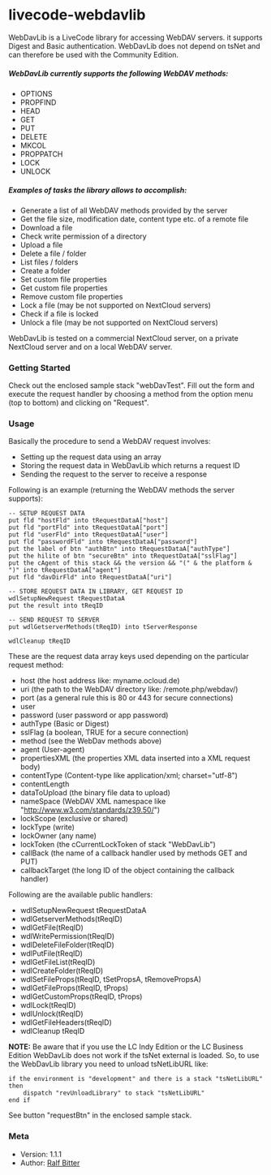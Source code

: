 # livecode-webdavlib


WebDavLib is a LiveCode library for accessing WebDAV servers. it supports Digest and Basic authentication. WebDavLib does not depend on tsNet and can therefore be used with the Community Edition.

##### WebDavLib currently supports the following WebDAV methods:

-   OPTIONS
-   PROPFIND
-   HEAD
-   GET
-   PUT
-   DELETE
-   MKCOL
-   PROPPATCH
-   LOCK
-   UNLOCK


##### Examples of tasks the library allows to accomplish:

-   Generate a list of all WebDAV methods provided by the server
-   Get the file size, modification date, content type etc. of a remote file
-   Download a file
-   Check write permission of a directory
-   Upload a file
-   Delete a file / folder
-   List files / folders
-   Create a folder
-   Set custom file properties
-   Get custom file properties
-   Remove custom file properties
-   Lock a file (may be not supported on NextCloud servers)
-   Check if a file is locked
-   Unlock a file (may be not supported on NextCloud servers)

WebDavLib is tested on a commercial NextCloud server, on a private NextCloud server and on a local WebDAV server.


### Getting Started

Check out the enclosed sample stack "webDavTest". Fill out the form and execute the request handler by choosing a method from the option menu (top to bottom) and clicking on "Request".


### Usage

Basically the procedure to send a WebDAV request involves:

-   Setting up the request data using an array
-   Storing the request data in WebDavLib which returns a request ID
-   Sending the request to the server to receive a response

Following is an example (returning the WebDAV methods the server supports):

```
-- SETUP REQUEST DATA
put fld "hostFld" into tRequestDataA["host"]
put fld "portFld" into tRequestDataA["port"]
put fld "userFld" into tRequestDataA["user"]
put fld "passwordFld" into tRequestDataA["password"]
put the label of btn "authBtn" into tRequestDataA["authType"]
put the hilite of btn "secureBtn" into tRequestDataA["sslFlag"]
put the cAgent of this stack && the version && "(" & the platform &  ")" into tRequestDataA["agent"]
put fld "davDirFld" into tRequestDataA["uri"]

-- STORE REQUEST DATA IN LIBRARY, GET REQUEST ID
wdlSetupNewRequest tRequestDataA
put the result into tReqID

-- SEND REQUEST TO SERVER
put wdlGetserverMethods(tReqID) into tServerResponse

wdlCleanup tReqID
```

These are the request data array keys used depending on the particular request method:

-   host (the host address like: myname.ocloud.de)
-   uri (the path to the WebDAV directory like: /remote.php/webdav/)
-   port (as a general rule this is 80 or 443 for secure connections)
-   user
-   password (user password or app password)
-   authType (Basic or Digest)
-   sslFlag (a boolean, TRUE for a secure connection)
-   method (see the WebDav methods above)
-   agent (User-agent)
-   propertiesXML (the properties XML data inserted into a XML request body)
-   contentType (Content-type like application/xml; charset="utf-8")
-   contentLength
-   dataToUpload (the binary file data to upload)
-   nameSpace (WebDAV XML namespace like "http://www.w3.com/standards/z39.50/")
-   lockScope (exclusive or shared)
-   lockType (write)
-   lockOwner (any name)
-   lockToken (the cCurrentLockToken of stack "WebDavLib")
-   callBack (the name of a callback handler used by methods GET and PUT)
-   callbackTarget (the long ID of the object containing the callback handler)


Following are the available public handlers:

-   wdlSetupNewRequest tRequestDataA
-   wdlGetserverMethods(tReqID)
-   wdlGetFile(tReqID)
-   wdlWritePermission(tReqID)
-   wdlDeleteFileFolder(tReqID)
-   wdlPutFile(tReqID)
-   wdlGetFileList(tReqID)
-   wdlCreateFolder(tReqID)
-   wdlSetFileProps(tReqID, tSetPropsA, tRemovePropsA)
-   wdlGetFileProps(tReqID, tProps)
-   wdlGetCustomProps(tReqID, tProps)
-   wdlLock(tReqID)
-   wdlUnlock(tReqID)
-   wdlGetFileHeaders(tReqID)
-   wdlCleanup tReqID


**NOTE:** Be aware that if you use the LC Indy Edition or the LC Business Edition WebDavLib does not work if the tsNet external is loaded. So, to use the WebDavLib library you need to unload tsNetLibURL like:

```
if the environment is "development" and there is a stack "tsNetLibURL" then
    dispatch "revUnloadLibrary" to stack "tsNetLibURL"
end if
```

See button "requestBtn" in the enclosed sample stack.


### Meta

-   Version: 1.1.1
-   Author:  [Ralf Bitter](mailto:rabit@revigniter.com)
